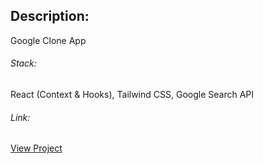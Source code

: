 ## Description:
Google Clone App 

###### Stack:
React (Context & Hooks), Tailwind CSS, Google Search API

###### Link:
[View Project](https://znoogle.netlify.app/)

